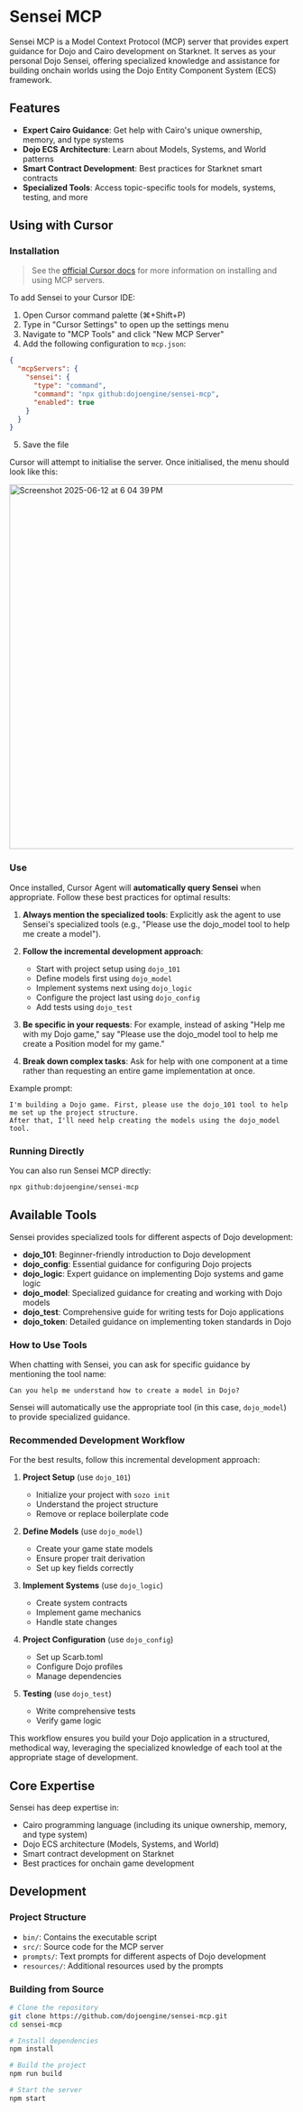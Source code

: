 # Sensei MCP

Sensei MCP is a Model Context Protocol (MCP) server that provides expert guidance for Dojo and Cairo development on Starknet. It serves as your personal Dojo Sensei, offering specialized knowledge and assistance for building onchain worlds using the Dojo Entity Component System (ECS) framework.

## Features

- **Expert Cairo Guidance**: Get help with Cairo's unique ownership, memory, and type systems
- **Dojo ECS Architecture**: Learn about Models, Systems, and World patterns
- **Smart Contract Development**: Best practices for Starknet smart contracts
- **Specialized Tools**: Access topic-specific tools for models, systems, testing, and more

## Using with Cursor

### Installation

> See the [official Cursor docs](https://docs.cursor.com/context/model-context-protocol#manual-configuration) for more information on installing and using MCP servers.

To add Sensei to your Cursor IDE:

1. Open Cursor command palette (⌘+Shift+P)
2. Type in "Cursor Settings" to open up the settings menu
3. Navigate to "MCP Tools" and click "New MCP Server"
4. Add the following configuration to `mcp.json`:
```json
{
  "mcpServers": {
    "sensei": {
      "type": "command",
      "command": "npx github:dojoengine/sensei-mcp",
      "enabled": true
    }
  }
}
```
5. Save the file

Cursor will attempt to initialise the server.
Once initialised, the menu should look like this:

<img width="647" alt="Screenshot 2025-06-12 at 6 04 39 PM" src="https://github.com/user-attachments/assets/4c42ad84-39ce-49a3-bb92-bf3573693e8b" />

### Use

Once installed, Cursor Agent will **automatically query Sensei** when appropriate.
Follow these best practices for optimal results:

1. **Always mention the specialized tools**: Explicitly ask the agent to use Sensei's specialized tools (e.g., "Please use the dojo_model tool to help me create a model").

2. **Follow the incremental development approach**:
   - Start with project setup using `dojo_101`
   - Define models first using `dojo_model`
   - Implement systems next using `dojo_logic`
   - Configure the project last using `dojo_config`
   - Add tests using `dojo_test`

3. **Be specific in your requests**: For example, instead of asking "Help me with my Dojo game," say "Please use the dojo_model tool to help me create a Position model for my game."

4. **Break down complex tasks**: Ask for help with one component at a time rather than requesting an entire game implementation at once.

Example prompt:
```
I'm building a Dojo game. First, please use the dojo_101 tool to help me set up the project structure.
After that, I'll need help creating the models using the dojo_model tool.
```

### Running Directly

You can also run Sensei MCP directly:

```bash
npx github:dojoengine/sensei-mcp
```

## Available Tools

Sensei provides specialized tools for different aspects of Dojo development:

- **dojo_101**: Beginner-friendly introduction to Dojo development
- **dojo_config**: Essential guidance for configuring Dojo projects
- **dojo_logic**: Expert guidance on implementing Dojo systems and game logic
- **dojo_model**: Specialized guidance for creating and working with Dojo models
- **dojo_test**: Comprehensive guide for writing tests for Dojo applications
- **dojo_token**: Detailed guidance on implementing token standards in Dojo

### How to Use Tools

When chatting with Sensei, you can ask for specific guidance by mentioning the tool name:

```
Can you help me understand how to create a model in Dojo?
```

Sensei will automatically use the appropriate tool (in this case, `dojo_model`) to provide specialized guidance.

### Recommended Development Workflow

For the best results, follow this incremental development approach:

1. **Project Setup** (use `dojo_101`)
   - Initialize your project with `sozo init`
   - Understand the project structure
   - Remove or replace boilerplate code

2. **Define Models** (use `dojo_model`)
   - Create your game state models
   - Ensure proper trait derivation
   - Set up key fields correctly

3. **Implement Systems** (use `dojo_logic`)
   - Create system contracts
   - Implement game mechanics
   - Handle state changes

4. **Project Configuration** (use `dojo_config`)
   - Set up Scarb.toml
   - Configure Dojo profiles
   - Manage dependencies

5. **Testing** (use `dojo_test`)
   - Write comprehensive tests
   - Verify game logic

This workflow ensures you build your Dojo application in a structured, methodical way, leveraging the specialized knowledge of each tool at the appropriate stage of development.

## Core Expertise

Sensei has deep expertise in:

- Cairo programming language (including its unique ownership, memory, and type system)
- Dojo ECS architecture (Models, Systems, and World)
- Smart contract development on Starknet
- Best practices for onchain game development

## Development

### Project Structure

- `bin/`: Contains the executable script
- `src/`: Source code for the MCP server
- `prompts/`: Text prompts for different aspects of Dojo development
- `resources/`: Additional resources used by the prompts

### Building from Source

```bash
# Clone the repository
git clone https://github.com/dojoengine/sensei-mcp.git
cd sensei-mcp

# Install dependencies
npm install

# Build the project
npm run build

# Start the server
npm start
```
